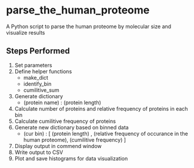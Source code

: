 # parse_the_human_proteome
A Python script to parse the human proteome by molecular size and visualize results

## Steps Performed
1. Set parameters
2. Define helper functions
    - make_dict
    - identify_bin
    - cumilitive_sum
3. Generate dictionary
    - (protein name) : (protein length)
5. Calculate number of proteins and relative frequency of proteins in each bin
6. Calculate cumilitive frequency of proteins
7. Generate new dictionary based on binned data
    - (cur bin) : [ (protein length) , (relative frequency of occurance in the human proteome), (cumilitive frequency) ]
9. Display output in commend window
10. Write output to CSV
11. Plot and save histograms for data visualization
